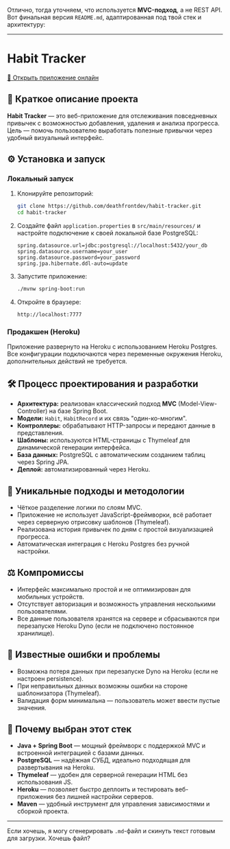Отлично, тогда уточняем, что используется **MVC-подход**, а не REST API. Вот финальная версия `README.md`, адаптированная под твой стек и архитектуру:

---

# Habit Tracker

[🔗 Открыть приложение онлайн](https://habit-tracker123-c7e85dd5267a.herokuapp.com/habits)

## 📌 Краткое описание проекта

**Habit Tracker** — это веб-приложение для отслеживания повседневных привычек с возможностью добавления, удаления и анализа прогресса. Цель — помочь пользователю выработать полезные привычки через удобный визуальный интерфейс.

## ⚙️ Установка и запуск

### Локальный запуск

1. Клонируйте репозиторий:

   ```bash
   git clone https://github.com/deathfrontdev/habit-tracker.git
   cd habit-tracker
   ```

2. Создайте файл `application.properties` в `src/main/resources/` и настройте подключение к своей локальной базе PostgreSQL:

   ```properties
   spring.datasource.url=jdbc:postgresql://localhost:5432/your_db
   spring.datasource.username=your_user
   spring.datasource.password=your_password
   spring.jpa.hibernate.ddl-auto=update
   ```

3. Запустите приложение:

   ```bash
   ./mvnw spring-boot:run
   ```

4. Откройте в браузере:

   ```
   http://localhost:7777
   ```

### Продакшен (Heroku)

Приложение развернуто на Heroku с использованием Heroku Postgres. Все конфигурации подключаются через переменные окружения Heroku, дополнительных действий не требуется.

## 🛠️ Процесс проектирования и разработки

* **Архитектура:** реализован классический подход **MVC** (Model-View-Controller) на базе Spring Boot.
* **Модели:** `Habit`, `HabitRecord` и их связь "один-ко-многим".
* **Контроллеры:** обрабатывают HTTP-запросы и передают данные в представления.
* **Шаблоны:** используются HTML-страницы с Thymeleaf для динамической генерации интерфейса.
* **База данных:** PostgreSQL с автоматическим созданием таблиц через Spring JPA.
* **Деплой:** автоматизированный через Heroku.

## 🌟 Уникальные подходы и методологии

* Чёткое разделение логики по слоям MVC.
* Приложение не использует JavaScript-фреймворки, всё работает через серверную отрисовку шаблонов (Thymeleaf).
* Реализована история привычек по дням с простой визуализацией прогресса.
* Автоматическая интеграция с Heroku Postgres без ручной настройки.

## ⚖️ Компромиссы

* Интерфейс максимально простой и не оптимизирован для мобильных устройств.
* Отсутствует авторизация и возможность управления несколькими пользователями.
* Все данные пользователя хранятся на сервере и сбрасываются при перезапуске Heroku Dyno (если не подключено постоянное хранилище).

## 🐞 Известные ошибки и проблемы

* Возможна потеря данных при перезапуске Dyno на Heroku (если не настроен persistence).
* При неправильных данных возможны ошибки на стороне шаблонизатора (Thymeleaf).
* Валидация форм минимальна — пользователь может ввести пустые значения.

## 🧪 Почему выбран этот стек

* **Java + Spring Boot** — мощный фреймворк с поддержкой MVC и встроенной интеграцией с базами данных.
* **PostgreSQL** — надёжная СУБД, идеально подходящая для развертывания на Heroku.
* **Thymeleaf** — удобен для серверной генерации HTML без использования JS.
* **Heroku** — позволяет быстро деплоить и тестировать веб-приложения без лишней настройки серверов.
* **Maven** — удобный инструмент для управления зависимостями и сборкой проекта.

---

Если хочешь, я могу сгенерировать `.md`-файл и скинуть текст готовым для загрузки. Хочешь файл?
